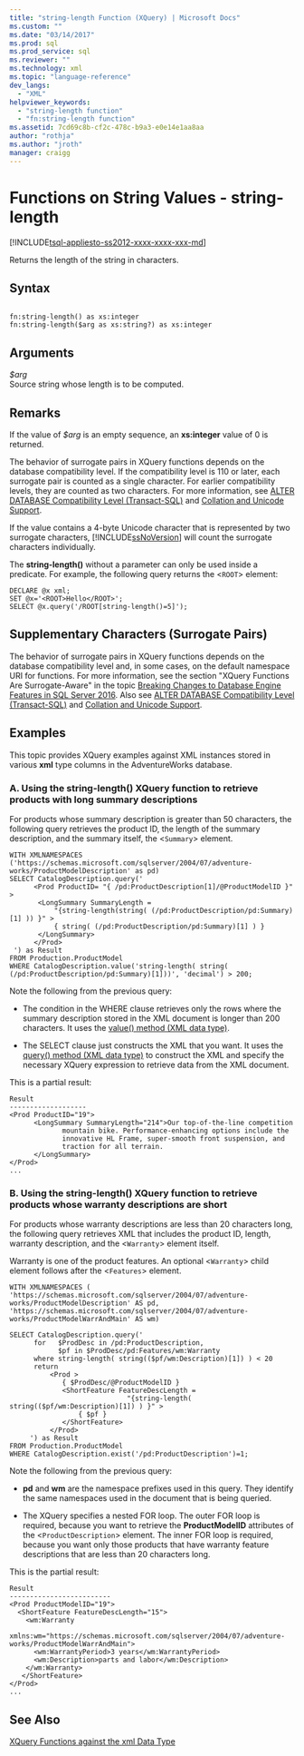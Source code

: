 ```yaml
---
title: "string-length Function (XQuery) | Microsoft Docs"
ms.custom: ""
ms.date: "03/14/2017"
ms.prod: sql
ms.prod_service: sql
ms.reviewer: ""
ms.technology: xml
ms.topic: "language-reference"
dev_langs: 
  - "XML"
helpviewer_keywords: 
  - "string-length function"
  - "fn:string-length function"
ms.assetid: 7cd69c8b-cf2c-478c-b9a3-e0e14e1aa8aa
author: "rothja"
ms.author: "jroth"
manager: craigg
---
```

# Functions on String Values - string-length
[!INCLUDE[tsql-appliesto-ss2012-xxxx-xxxx-xxx-md](../includes/tsql-appliesto-ss2012-xxxx-xxxx-xxx-md.md)]

  Returns the length of the string in characters.  
  
## Syntax  
  
```  
  
fn:string-length() as xs:integer  
fn:string-length($arg as xs:string?) as xs:integer  
```  
  
## Arguments  
 *$arg*  
 Source string whose length is to be computed.  
  
## Remarks  
 If the value of *$arg* is an empty sequence, an **xs:integer** value of 0 is returned.  
  
 The behavior of surrogate pairs in XQuery functions depends on the database compatibility level. If the compatibility level is 110 or later, each surrogate pair is counted as a single character. For earlier compatibility levels, they are counted as two characters. For more information, see [ALTER DATABASE Compatibility Level &#40;Transact-SQL&#41;](../t-sql/statements/alter-database-transact-sql-compatibility-level.md) and [Collation and Unicode Support](../relational-databases/collations/collation-and-unicode-support.md).  
  
 If the value contains a 4-byte Unicode character that is represented by two surrogate characters, [!INCLUDE[ssNoVersion](../includes/ssnoversion-md.md)] will count the surrogate characters individually.  
  
 The **string-length()** without a parameter can only be used inside a predicate. For example, the following query returns the <`ROOT`> element:  
  
```  
DECLARE @x xml;  
SET @x='<ROOT>Hello</ROOT>';  
SELECT @x.query('/ROOT[string-length()=5]');  
```  
  
## Supplementary Characters (Surrogate Pairs)  
 The behavior of surrogate pairs in XQuery functions depends on the database compatibility level and, in some cases, on the default namespace URI for functions. For more information, see the section "XQuery Functions Are Surrogate-Aware" in the topic [Breaking Changes to Database Engine Features in SQL Server 2016](../database-engine/breaking-changes-to-database-engine-features-in-sql-server-2016.md). Also see [ALTER DATABASE Compatibility Level &#40;Transact-SQL&#41;](../t-sql/statements/alter-database-transact-sql-compatibility-level.md) and [Collation and Unicode Support](../relational-databases/collations/collation-and-unicode-support.md).  
  
## Examples  
 This topic provides XQuery examples against XML instances stored in various **xml** type columns in the AdventureWorks database.  
  
### A. Using the string-length() XQuery function to retrieve products with long summary descriptions  
 For products whose summary description is greater than 50 characters, the following query retrieves the product ID, the length of the summary description, and the summary itself, the <`Summary`> element.  
  
```  
WITH XMLNAMESPACES ('https://schemas.microsoft.com/sqlserver/2004/07/adventure-works/ProductModelDescription' as pd)  
SELECT CatalogDescription.query('  
      <Prod ProductID= "{ /pd:ProductDescription[1]/@ProductModelID }" >  
       <LongSummary SummaryLength =   
           "{string-length(string( (/pd:ProductDescription/pd:Summary)[1] )) }" >  
           { string( (/pd:ProductDescription/pd:Summary)[1] ) }  
       </LongSummary>  
      </Prod>  
 ') as Result  
FROM Production.ProductModel  
WHERE CatalogDescription.value('string-length( string( (/pd:ProductDescription/pd:Summary)[1]))', 'decimal') > 200;  
```  
  
 Note the following from the previous query:  
  
-   The condition in the WHERE clause retrieves only the rows where the summary description stored in the XML document is longer than 200 characters. It uses the [value() method (XML data type)](../t-sql/xml/value-method-xml-data-type.md).  
  
-   The SELECT clause just constructs the XML that you want. It uses the [query() method (XML data type)](../t-sql/xml/query-method-xml-data-type.md) to construct the XML and specify the necessary XQuery expression to retrieve data from the XML document.  
  
 This is a partial result:  
  
```  
Result  
-------------------  
<Prod ProductID="19">  
      <LongSummary SummaryLength="214">Our top-of-the-line competition   
             mountain bike. Performance-enhancing options include the  
             innovative HL Frame, super-smooth front suspension, and   
             traction for all terrain.  
      </LongSummary>  
</Prod>  
...  
```  
  
### B. Using the string-length() XQuery function to retrieve products whose warranty descriptions are short  
 For products whose warranty descriptions are less than 20 characters long, the following query retrieves XML that includes the product ID, length, warranty description, and the <`Warranty`> element itself.  
  
 Warranty is one of the product features. An optional <`Warranty`> child element follows after the <`Features`> element.  
  
```  
WITH XMLNAMESPACES (  
'https://schemas.microsoft.com/sqlserver/2004/07/adventure-works/ProductModelDescription' AS pd,  
'https://schemas.microsoft.com/sqlserver/2004/07/adventure-works/ProductModelWarrAndMain' AS wm)  
  
SELECT CatalogDescription.query('  
      for   $ProdDesc in /pd:ProductDescription,  
            $pf in $ProdDesc/pd:Features/wm:Warranty  
      where string-length( string(($pf/wm:Description)[1]) ) < 20  
      return   
          <Prod >  
             { $ProdDesc/@ProductModelID }  
             <ShortFeature FeatureDescLength =   
                             "{string-length( string(($pf/wm:Description)[1]) ) }" >  
                 { $pf }  
             </ShortFeature>  
          </Prod>  
     ') as Result  
FROM Production.ProductModel  
WHERE CatalogDescription.exist('/pd:ProductDescription')=1;  
```  
  
 Note the following from the previous query:  
  
-   **pd** and **wm** are the namespace prefixes used in this query. They identify the same namespaces used in the document that is being queried.  
  
-   The XQuery specifies a nested FOR loop. The outer FOR loop is required, because you want to retrieve the **ProductModelID** attributes of the <`ProductDescription`> element. The inner FOR loop is required, because you want only those products that have warranty feature descriptions that are less than 20 characters long.  
  
 This is the partial result:  
  
```  
Result  
-------------------------  
<Prod ProductModelID="19">  
  <ShortFeature FeatureDescLength="15">  
    <wm:Warranty   
       xmlns:wm="https://schemas.microsoft.com/sqlserver/2004/07/adventure-works/ProductModelWarrAndMain">  
      <wm:WarrantyPeriod>3 years</wm:WarrantyPeriod>  
      <wm:Description>parts and labor</wm:Description>  
    </wm:Warranty>  
   </ShortFeature>  
</Prod>  
...  
```  
  
## See Also  
 [XQuery Functions against the xml Data Type](../xquery/xquery-functions-against-the-xml-data-type.md)  
  
  
